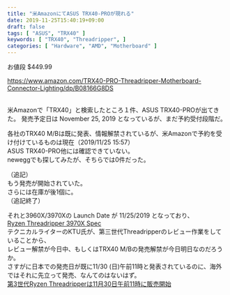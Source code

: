 ```yaml
---
title: "米AmazonにてASUS TRX40-PROが現れる"
date: 2019-11-25T15:40:19+09:00
draft: false
tags: [ "ASUS", "TRX40" ]
keywords: [ "TRX40", "Threadripper", ]
categories: [ "Hardware", "AMD", "Motherboard" ]
---
```


お値段 $449.99

<https://www.amazon.com/TRX40-PRO-Threadripper-Motherboard-Connector-Lighting/dp/B08166G8DS>

<br>
米Amazonで「TRX40」と検索したところ１件、ASUS TRX40-PROが出てきた。  
発売予定日は November 25, 2019 となっているが、まだ予約受付段階だ。  

各社のTRX40 M/Bは既に発表、情報解禁されているが、米Amazonで予約を受け付けているものは現在（2019/11/25 15:57）  
ASUS TRX40-PRO他には確認できていない。  
neweggでも探してみたが、そちらでは0件だった。  

（追記）  
もう発売が開始されていた。  
さらには在庫が後1個に。  
（追記終了）  

それと3960X/3970Xの Launch Date が 11/25/2019 となっており、  
[Ryzen Threadripper 3970X Spec](https://www.amd.com/en/products/cpu/amd-ryzen-threadripper-3970x#product-specs)  
テクニカルライターのKTU氏が、第三世代Threadripperのレビュー作業をしていることから、  
レビュー解禁が今日中、もしくはTRX40 M/Bの発売解禁が今日明日なのだろうか。  
さすがに日本での発売日が既に11/30 (日)午前11時と発表されているのに、海外ではそれに先立って発売、なんてのはないはず。  
[第3世代Ryzen Threadripperは11月30日午前11時に販売開始](https://pc.watch.impress.co.jp/docs/news/1219437.html)  

